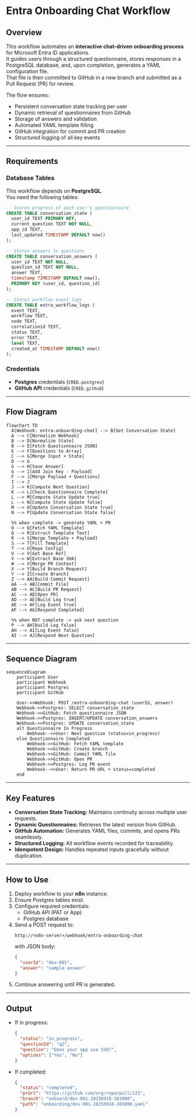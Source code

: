 # Entra Onboarding Chat Workflow

## Overview
This workflow automates an **interactive chat-driven onboarding process** for Microsoft Entra ID applications.  
It guides users through a structured questionnaire, stores responses in a PostgreSQL database, and, upon completion, generates a YAML configuration file.  
That file is then committed to GitHub in a new branch and submitted as a Pull Request (PR) for review.

The flow ensures:
- Persistent conversation state tracking per user
- Dynamic retrieval of questionnaires from GitHub
- Storage of answers and validation
- Automated YAML template filling
- GitHub integration for commit and PR creation
- Structured logging of all key events

---

## Requirements

### Database Tables
This workflow depends on **PostgreSQL**.  
You need the following tables:

```sql
-- Stores progress of each user’s questionnaire
CREATE TABLE conversation_state (
  user_id TEXT PRIMARY KEY,
  current_question TEXT NOT NULL,
  app_id TEXT,
  last_updated TIMESTAMP DEFAULT now()
);

-- Stores answers to questions
CREATE TABLE conversation_answers (
  user_id TEXT NOT NULL,
  question_id TEXT NOT NULL,
  answer TEXT,
  timestamp TIMESTAMP DEFAULT now(),
  PRIMARY KEY (user_id, question_id)
);

-- Stores workflow event logs
CREATE TABLE entra_workflow_logs (
  event TEXT,
  workflow TEXT,
  node TEXT,
  correlationid TEXT,
  status TEXT,
  error TEXT,
  level TEXT,
  created_at TIMESTAMP DEFAULT now()
);
```

### Credentials
- **Postgres** credentials (`CRED.postgres`)
- **GitHub API** credentials (`CRED.github`)

---

## Flow Diagram

```mermaid
flowchart TD
  A[Webhook: entra-onboarding-chat] --> B[Get Conversation State]
  A --> C[Normalize Webhook]
  B --> D[Normalize State]
  B --> E[Fetch Questionnaire JSON]
  E --> F[Questions to Array]
  C --> G[Merge Input + State]
  D --> G
  G --> H[Save Answer]
  G --> I[Add Join Key - Payload]
  F --> J[Merge Payload + Questions]
  I --> J
  J --> K[Compute Next Question]
  K --> L[Check Questionnaire Complete]
  L --> M[Compute State Update true]
  L --> N[Compute State Update false]
  M --> O[Update Conversation State true]
  N --> P[Update Conversation State false]

  %% when complete -> generate YAML + PR
  O --> Q[Fetch YAML Template]
  Q --> R[Extract Template Text]
  R --> S[Merge Template + Payload]
  S --> T[Fill Template]
  T --> U[Repo Config]
  U --> V[Get Base Ref]
  V --> W[Extract Base SHA]
  W --> X[Merge PR Context]
  X --> Y[Build Branch Request]
  Y --> Z[Create Branch]
  Z --> AA[Build Commit Request]
  AA --> AB[Commit File]
  AB --> AC[Build PR Request]
  AC --> AD[Open PR]
  AD --> AE[Build Log true]
  AE --> AF[Log Event true]
  AF --> AG[Respond Completed]

  %% when NOT complete -> ask next question
  P --> AH[Build Log false]
  AH --> AI[Log Event false]
  AI --> AJ[Respond Next Question]
```

---

## Sequence Diagram

```mermaid
sequenceDiagram
    participant User
    participant Webhook
    participant Postgres
    participant GitHub

    User->>Webhook: POST /entra-onboarding-chat (userId, answer)
    Webhook->>Postgres: SELECT conversation_state
    Webhook->>GitHub: Fetch questionnaire JSON
    Webhook->>Postgres: INSERT/UPDATE conversation_answers
    Webhook->>Postgres: UPDATE conversation_state
    alt Questionnaire In Progress
        Webhook-->>User: Next question (status=in_progress)
    else Questionnaire Completed
        Webhook->>GitHub: Fetch YAML template
        Webhook->>GitHub: Create branch
        Webhook->>GitHub: Commit YAML file
        Webhook->>GitHub: Open PR
        Webhook->>Postgres: Log PR event
        Webhook-->>User: Return PR URL + status=completed
    end
```

---

## Key Features
- **Conversation State Tracking:** Maintains continuity across multiple user requests.  
- **Dynamic Questionnaires:** Retrieves the latest version from GitHub.  
- **GitHub Automation:** Generates YAML files, commits, and opens PRs seamlessly.  
- **Structured Logging:** All workflow events recorded for traceability.  
- **Idempotent Design:** Handles repeated inputs gracefully without duplication.

---

## How to Use
1. Deploy workflow to your **n8n** instance.  
2. Ensure Postgres tables exist.  
3. Configure required credentials:
   - GitHub API (PAT or App)
   - Postgres database
4. Send a POST request to:
   ```
   http://<n8n-server>/webhook/entra-onboarding-chat
   ```
   with JSON body:
   ```json
   {
     "userId": "dev-001",
     "answer": "sample answer"
   }
   ```
5. Continue answering until PR is generated.

---

## Output
- If in progress:
  ```json
  {
    "status": "in_progress",
    "questionId": "q2",
    "question": "Does your app use SSO?",
    "options": ["Yes", "No"]
  }
  ```

- If completed:
  ```json
  {
    "status": "completed",
    "prUrl": "https://github.com/org/repo/pull/123",
    "branch": "onboard/dev-001-20250918-203000",
    "path": "onboarding/dev-001-20250918-203000.yaml"
  }
  ```
